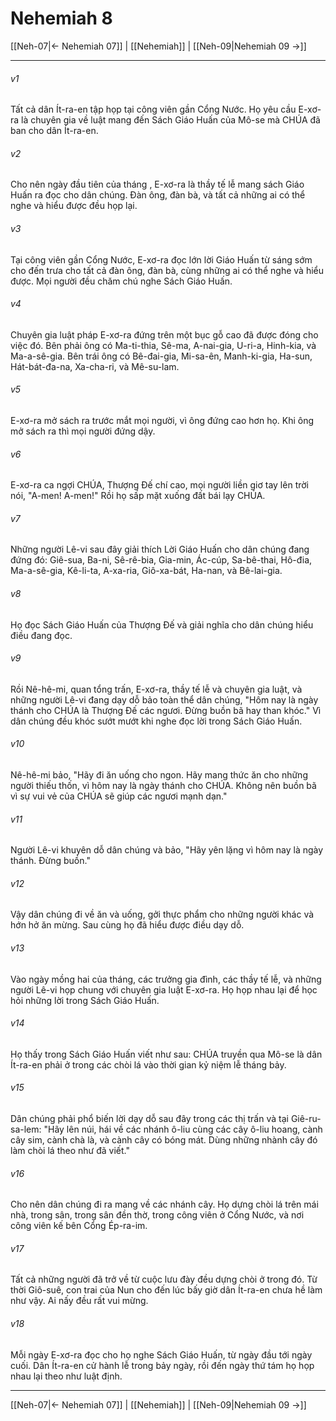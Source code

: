# Nehemiah 8

[[Neh-07|← Nehemiah 07]] | [[Nehemiah]] | [[Neh-09|Nehemiah 09 →]]
***



###### v1 
Tất cả dân Ít-ra-en tập họp tại công viên gần Cổng Nước. Họ yêu cầu E-xơ-ra là chuyên gia về luật mang đến Sách Giáo Huấn của Mô-se mà CHÚA đã ban cho dân Ít-ra-en. 

###### v2 
Cho nên ngày đầu tiên của tháng , E-xơ-ra là thầy tế lễ mang sách Giáo Huấn ra đọc cho dân chúng. Đàn ông, đàn bà, và tất cả những ai có thể nghe và hiểu được đều họp lại. 

###### v3 
Tại công viên gần Cổng Nước, E-xơ-ra đọc lớn lời Giáo Huấn từ sáng sớm cho đến trưa cho tất cả đàn ông, đàn bà, cùng những ai có thể nghe và hiểu được. Mọi người đều chăm chú nghe Sách Giáo Huấn. 

###### v4 
Chuyên gia luật pháp E-xơ-ra đứng trên một bục gỗ cao đã được đóng cho việc đó. Bên phải ông có Ma-ti-thia, Sê-ma, A-nai-gia, U-ri-a, Hinh-kia, và Ma-a-sê-gia. Bên trái ông có Bê-đai-gia, Mi-sa-ên, Manh-ki-gia, Ha-sun, Hát-bát-đa-na, Xa-cha-ri, và Mê-su-lam. 

###### v5 
E-xơ-ra mở sách ra trước mắt mọi người, vì ông đứng cao hơn họ. Khi ông mở sách ra thì mọi người đứng dậy. 

###### v6 
E-xơ-ra ca ngợi CHÚA, Thượng Đế chí cao, mọi người liền giơ tay lên trời nói, "A-men! A-men!" Rồi họ sấp mặt xuống đất bái lạy CHÚA. 

###### v7 
Những người Lê-vi sau đây giải thích Lời Giáo Huấn cho dân chúng đang đứng đó: Giê-sua, Ba-ni, Sê-rê-bia, Gia-min, Ác-cúp, Sa-bê-thai, Hô-đia, Ma-a-sê-gia, Kê-li-ta, A-xa-ria, Giô-xa-bát, Ha-nan, và Bê-lai-gia. 

###### v8 
Họ đọc Sách Giáo Huấn của Thượng Đế và giải nghĩa cho dân chúng hiểu điều đang đọc. 

###### v9 
Rồi Nê-hê-mi, quan tổng trấn, E-xơ-ra, thầy tế lễ và chuyên gia luật, và những người Lê-vi đang dạy dỗ bảo toàn thể dân chúng, "Hôm nay là ngày thánh cho CHÚA là Thượng Đế các ngươi. Đừng buồn bã hay than khóc." Vì dân chúng đều khóc sướt mướt khi nghe đọc lời trong Sách Giáo Huấn. 

###### v10 
Nê-hê-mi bảo, "Hãy đi ăn uống cho ngon. Hãy mang thức ăn cho những người thiếu thốn, vì hôm nay là ngày thánh cho CHÚA. Không nên buồn bã vì sự vui vẻ của CHÚA sẽ giúp các ngươi mạnh dạn." 

###### v11 
Người Lê-vi khuyên dỗ dân chúng và bảo, "Hãy yên lặng vì hôm nay là ngày thánh. Đừng buồn." 

###### v12 
Vậy dân chúng đi về ăn và uống, gởi thực phẩm cho những người khác và hớn hở ăn mừng. Sau cùng họ đã hiểu được điều dạy dỗ. 

###### v13 
Vào ngày mồng hai của tháng, các trưởng gia đình, các thầy tế lễ, và những người Lê-vi họp chung với chuyên gia luật E-xơ-ra. Họ họp nhau lại để học hỏi những lời trong Sách Giáo Huấn. 

###### v14 
Họ thấy trong Sách Giáo Huấn viết như sau: CHÚA truyền qua Mô-se là dân Ít-ra-en phải ở trong các chòi lá vào thời gian kỷ niệm lễ tháng bảy. 

###### v15 
Dân chúng phải phổ biến lời dạy dỗ sau đây trong các thị trấn và tại Giê-ru-sa-lem: "Hãy lên núi, hái về các nhánh ô-liu cùng các cây ô-liu hoang, cành cây sim, cành chà là, và cành cây có bóng mát. Dùng những nhành cây đó làm chòi lá theo như đã viết." 

###### v16 
Cho nên dân chúng đi ra mang về các nhánh cây. Họ dựng chòi lá trên mái nhà, trong sân, trong sân đền thờ, trong công viên ở Cổng Nước, và nơi công viên kế bên Cổng Ép-ra-im. 

###### v17 
Tất cả những người đã trở về từ cuộc lưu đày đều dựng chòi ở trong đó. Từ thời Giô-suê, con trai của Nun cho đến lúc bấy giờ dân Ít-ra-en chưa hề làm như vậy. Ai nấy đều rất vui mừng. 

###### v18 
Mỗi ngày E-xơ-ra đọc cho họ nghe Sách Giáo Huấn, từ ngày đầu tới ngày cuối. Dân Ít-ra-en cử hành lễ trong bảy ngày, rồi đến ngày thứ tám họ họp nhau lại theo như luật định.

***
[[Neh-07|← Nehemiah 07]] | [[Nehemiah]] | [[Neh-09|Nehemiah 09 →]]
